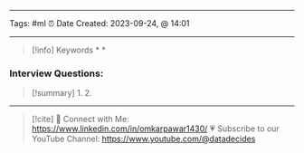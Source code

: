 ------------------------- 
Tags: #ml 
⏰ Date Created:  2023-09-24, @ 14:01

---
>[!info] Keywords
>* 
>* 










### Interview Questions:



>[!summary] 
>1. 
>2. 

----
>[!cite]
> 🤝 Connect with Me: https://www.linkedin.com/in/omkarpawar1430/
> 💗 Subscribe to our YouTube Channel: https://www.youtube.com/@datadecides


